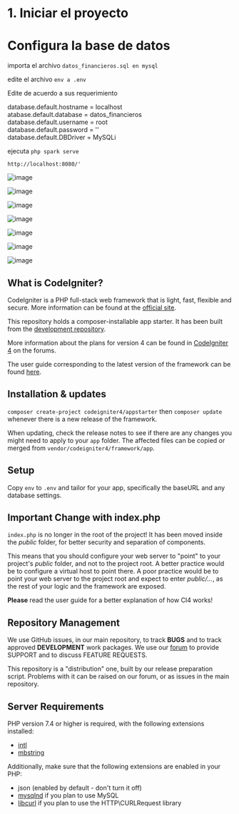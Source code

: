 # 1.  Iniciar el proyecto

# Configura la base de datos

importa el archivo `datos_financieros.sql en mysql`

edite el archivo `env a .env`

Edite de acuerdo a sus requerimiento

database.default.hostname = localhost <br>
atabase.default.database = datos_financieros<br>
database.default.username = root<br>
database.default.password = ''<br>
database.default.DBDriver = MySQLi<br>

ejecuta `php spark serve`

`http://localhost:8080/'`

![image](https://user-images.githubusercontent.com/23020718/226124641-57233dbf-93d7-485a-b8b8-2c6f7b13b41e.png)

![image](https://user-images.githubusercontent.com/23020718/226075685-a105e97d-02f8-4766-9bf3-7d733c15550a.png)

![image](https://user-images.githubusercontent.com/23020718/226120724-da5ce167-ecc8-4808-bb0f-f0afc755d155.png)

![image](https://user-images.githubusercontent.com/23020718/226075761-f2c46291-5a6d-4316-8d4b-47882d6fbb09.png)

![image](https://user-images.githubusercontent.com/23020718/226075779-28935b0b-8009-451e-8d3e-83d77aa42e99.png)

![image](https://user-images.githubusercontent.com/23020718/226075793-219bea06-746c-4422-97ef-b1639adb5a90.png)

![image](https://user-images.githubusercontent.com/23020718/226075839-58b0f475-a2b1-40c4-bac8-7c58c06d6a6f.png)

## What is CodeIgniter?

CodeIgniter is a PHP full-stack web framework that is light, fast, flexible and secure.
More information can be found at the [official site](https://codeigniter.com).

This repository holds a composer-installable app starter.
It has been built from the
[development repository](https://github.com/codeigniter4/CodeIgniter4).

More information about the plans for version 4 can be found in [CodeIgniter 4](https://forum.codeigniter.com/forumdisplay.php?fid=28) on the forums.

The user guide corresponding to the latest version of the framework can be found
[here](https://codeigniter4.github.io/userguide/).

## Installation & updates

`composer create-project codeigniter4/appstarter` then `composer update` whenever
there is a new release of the framework.

When updating, check the release notes to see if there are any changes you might need to apply
to your `app` folder. The affected files can be copied or merged from
`vendor/codeigniter4/framework/app`.

## Setup

Copy `env` to `.env` and tailor for your app, specifically the baseURL
and any database settings.

## Important Change with index.php

`index.php` is no longer in the root of the project! It has been moved inside the *public* folder,
for better security and separation of components.

This means that you should configure your web server to "point" to your project's *public* folder, and
not to the project root. A better practice would be to configure a virtual host to point there. A poor practice would be to point your web server to the project root and expect to enter *public/...*, as the rest of your logic and the
framework are exposed.

**Please** read the user guide for a better explanation of how CI4 works!

## Repository Management

We use GitHub issues, in our main repository, to track **BUGS** and to track approved **DEVELOPMENT** work packages.
We use our [forum](http://forum.codeigniter.com) to provide SUPPORT and to discuss
FEATURE REQUESTS.

This repository is a "distribution" one, built by our release preparation script.
Problems with it can be raised on our forum, or as issues in the main repository.

## Server Requirements

PHP version 7.4 or higher is required, with the following extensions installed:

- [intl](http://php.net/manual/en/intl.requirements.php)
- [mbstring](http://php.net/manual/en/mbstring.installation.php)

Additionally, make sure that the following extensions are enabled in your PHP:

- json (enabled by default - don't turn it off)
- [mysqlnd](http://php.net/manual/en/mysqlnd.install.php) if you plan to use MySQL
- [libcurl](http://php.net/manual/en/curl.requirements.php) if you plan to use the HTTP\CURLRequest library

